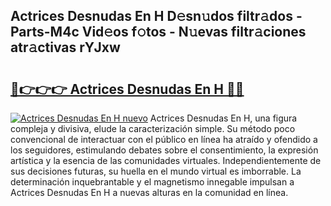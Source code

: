 ## Actrices Desnudas En H D𝚎sn𝚞dos filtr𝚊dos - Parts-M4c Vid𝚎os f𝚘tos - N𝚞evas filtr𝚊ciones atr𝚊ctivas rYJxw

# <h2><a href="http://mb8b1sg.tromn.icu/?c=Actrices+Desnudas+En+H">🔗👉👉👉 Actrices Desnudas En H 🔗🔗</a></h2>

[![Actrices Desnudas En H nuevo](https://i.imgur.com/pEAQMta.gif)](http://mb8b1sg.tromn.icu/?c=Actrices+Desnudas+En+H)
Actrices Desnudas En H, una figura compleja y divisiva, elude la caracterización simple. Su método poco convencional de interactuar con el público en línea ha atraído y ofendido a los seguidores, estimulando debates sobre el consentimiento, la expresión artística y la esencia de las comunidades virtuales. Independientemente de sus decisiones futuras, su huella en el mundo virtual es imborrable. La determinación inquebrantable y el magnetismo innegable impulsan a Actrices Desnudas En H a nuevas alturas en la comunidad en línea.
